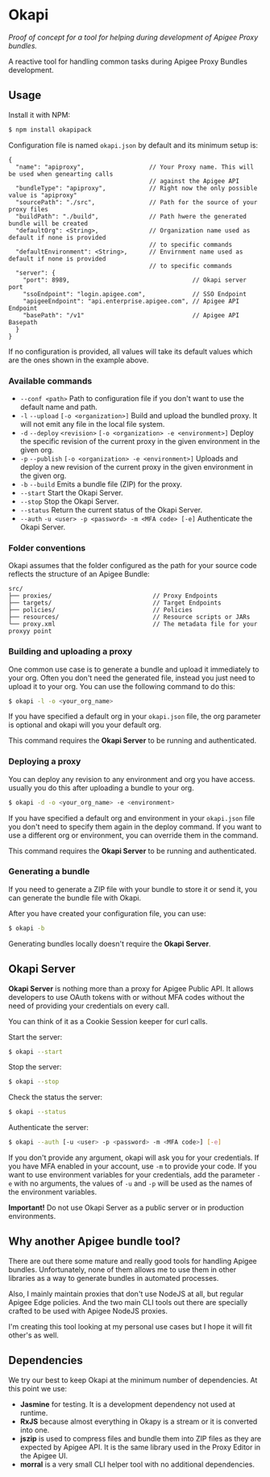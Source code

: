 Okapi
=====

_Proof of concept for a  tool for helping during development of Apigee Proxy bundles._

A reactive tool for handling common tasks during Apigee Proxy Bundles development.

## Usage

Install it with NPM:

```bash
$ npm install okapipack
```

Configuration file is named `okapi.json` by default and its minimum setup is:

```
{
  "name": "apiproxy",                  // Your Proxy name. This will be used when genearting calls 
                                       // against the Apigee API
  "bundleType": "apiproxy",            // Right now the only possible value is "apiproxy"
  "sourcePath": "./src",               // Path for the source of your proxy files 
  "buildPath": "./build",              // Path hwere the generated bundle will be created
  "defaultOrg": <String>,              // Organization name used as default if none is provided
                                       // to specific commands
  "defaultEnvironment": <String>,      // Envirnment name used as default if none is provided 
                                       // to specific commands
  "server": {
    "port": 8989,                                  // Okapi server port
    "ssoEndpoint": "login.apigee.com",             // SSO Endpoint
    "apigeeEndpoint": "api.enterprise.apigee.com", // Apigee API Endpoint
    "basePath": "/v1"                              // Apigee API Basepath
  }
}
```
If no configuration is provided, all values will take its default values which
are the ones shown in the example above.

### Available commands

* `--conf <path>` Path to configuration file if you don't want to use the default name and path.
* `-l` `--upload` `[-o <organization>]` Build and upload the bundled proxy. It will not emit any file in the local file system.
* `-d` `--deploy` `<revision>` `[-o <organization> -e <environment>]` Deploy the specific revision of the current proxy in the given environment in the given org.
* `-p` `--publish` `[-o <organization> -e <environment>]` Uploads and deploy a new revision of the current proxy in the given environment in the given org.
* `-b` `--build` Emits a bundle file (ZIP) for the proxy.
* `--start` Start the Okapi Server.
* `--stop` Stop the Okapi Server.
* `--status` Return the current status of the Okapi Server.
* `--auth` `-u <user> -p <password> -m <MFA code> [-e]` Authenticate the Okapi Server.

### Folder conventions

Okapi assumes that the folder configured as the path for your source code reflects the structure of an Apigee Bundle:

```
src/
├── proxies/                            // Proxy Endpoints
├── targets/                            // Target Endpoints
├── policies/                           // Policies
├── resources/                          // Resource scripts or JARs
└── proxy.xml                           // The metadata file for your proxyy point
```

### Building and uploading a proxy

One common use case is to generate a bundle and upload it immediately to your org. Often you don't need the 
generated file, instead you just need to upload it to your org. You can use the following command to do this:
 
```bash
$ okapi -l -o <your_org_name>
```

If you have specified a default org in your `okapi.json` file, the org parameter is optional and okapi
will you your default org.

This command requires the **Okapi Server** to be running and authenticated.

### Deploying a proxy

You can deploy any revision to any environment and org you have access. usually you do this after uploading
a bundle to your org.
 
```bash
$ okapi -d -o <your_org_name> -e <environment>
```

If you have specified a default org and environment in your `okapi.json` file you don't need to specify them
again in the deploy command. If you want to use a different org or environment,
you can override them in the command.

This command requires the **Okapi Server** to be running and authenticated.

### Generating a bundle

If you need to generate a ZIP file with your bundle to store it or send it, you can generate the bundle file
with Okapi.

After you have created your configuration file, you can use:

```bash
$ okapi -b
```
Generating bundles locally doesn't require the **Okapi Server**.

## Okapi Server

**Okapi Server** is nothing more than a proxy for Apigee Public API. It allows developers
to use OAuth tokens with or without MFA codes without the need of providing your credentials
on every call.

You can think of it as a Cookie Session keeper for curl calls.

Start the server:

```bash
$ okapi --start
```

Stop the server:

```bash
$ okapi --stop
```

Check the status the server:

```bash
$ okapi --status
```

Authenticate the server:

```bash
$ okapi --auth [-u <user> -p <password> -m <MFA code>] [-e]
```

If you don't provide any argument, okapi will ask you for your credentials. If you have MFA
enabled in your account, use `-m` to provide your code. If you want to use environment variables for
your credentials, add the parameter `-e` with no arguments, the values of `-u` and `-p` will be 
used as the names of the environment variables.

**Important!** Do not use Okapi Server as a public server or in production environments.


## Why another Apigee bundle tool?

There are out there some mature and really good tools for handling Apigee bundles.
Unfortunately, none of them allows me to use them in other libraries as a way to generate bundles
in automated processes.

Also, I mainly maintain proxies that don't use NodeJS at all, but regular Apigee Edge policies.
And the two main CLI tools out there are specially crafted to be used with Apigee NodeJS proxies.

I'm creating this tool looking at my personal use cases but I hope it will fit 
other's as well.
 

## Dependencies

We try our best to keep Okapi at the minimum number of dependencies. At this point we use:

* **Jasmine** for testing. It is a development dependency not used at runtime.
* **RxJS** because almost everything in Okapy is a stream or it is converted into one.
* **jszip** is used to compress files and bundle them into ZIP files as they are expected by Apigee API. It is the same library used in the Proxy Editor in the Apigee UI.
* **morral** is a very small CLI helper tool with no additional dependencies.
